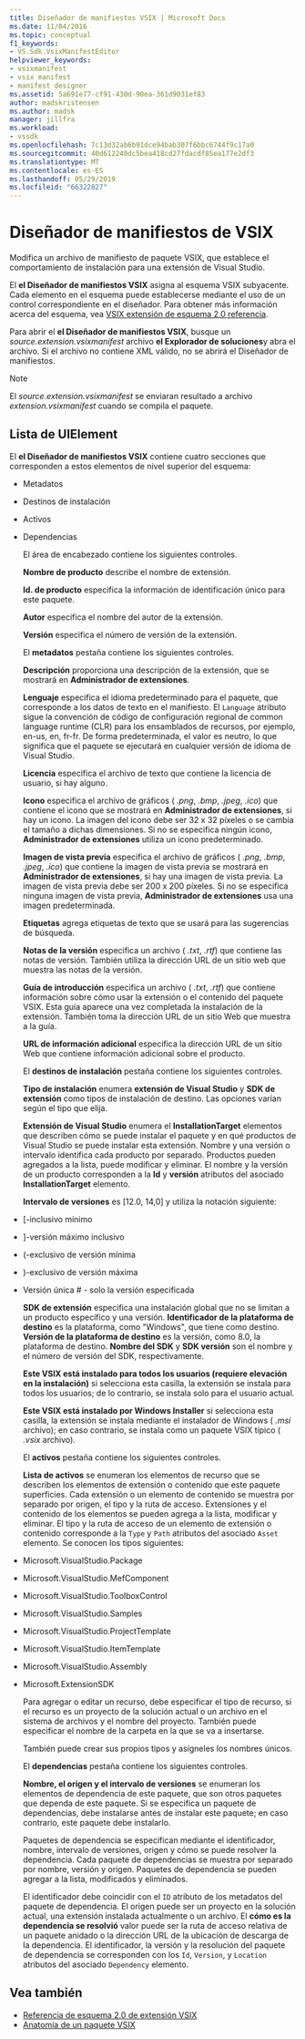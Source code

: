 ```yaml
---
title: Diseñador de manifiestos VSIX | Microsoft Docs
ms.date: 11/04/2016
ms.topic: conceptual
f1_keywords:
- VS.Sdk.VsixManifestEditor
helpviewer_keywords:
- vsixmanifest
- vsix manifest
- manifest designer
ms.assetid: 5a691e77-cf91-430d-90ea-361d9031ef83
author: madskristensen
ms.author: madsk
manager: jillfra
ms.workload:
- vssdk
ms.openlocfilehash: 7c13d32ab6b91dce94bab307f6bbc6744f9c17a0
ms.sourcegitcommit: 40d612240dc5bea418cd27fdacdf85ea177e2df3
ms.translationtype: MT
ms.contentlocale: es-ES
ms.lasthandoff: 05/29/2019
ms.locfileid: "66322827"
---
```

# <a name="vsix-manifest-designer"></a>Diseñador de manifiestos de VSIX
Modifica un archivo de manifiesto de paquete VSIX, que establece el comportamiento de instalación para una extensión de Visual Studio.

 El **el Diseñador de manifiestos VSIX** asigna al esquema VSIX subyacente. Cada elemento en el esquema puede establecerse mediante el uso de un control correspondiente en el diseñador. Para obtener más información acerca del esquema, vea [VSIX extensión de esquema 2.0 referencia](../extensibility/vsix-extension-schema-2-0-reference.md).

 Para abrir el **el Diseñador de manifiestos VSIX**, busque un *source.extension.vsixmanifest* archivo **el Explorador de soluciones**y abra el archivo. Si el archivo no contiene XML válido, no se abrirá el Diseñador de manifiestos.

> [!NOTE]
> El *source.extension.vsixmanifest* se enviaran resultado a archivo *extension.vsixmanifest* cuando se compila el paquete.

## <a name="uielement-list"></a>Lista de UIElement
 El **el Diseñador de manifiestos VSIX** contiene cuatro secciones que corresponden a estos elementos de nivel superior del esquema:

- Metadatos

- Destinos de instalación

- Activos

- Dependencias

  El área de encabezado contiene los siguientes controles.

  **Nombre de producto** describe el nombre de extensión.

  **Id. de producto** especifica la información de identificación único para este paquete.

  **Autor** especifica el nombre del autor de la extensión.

  **Versión** especifica el número de versión de la extensión.

  El **metadatos** pestaña contiene los siguientes controles.

  **Descripción** proporciona una descripción de la extensión, que se mostrará en **Administrador de extensiones**.

  **Lenguaje** especifica el idioma predeterminado para el paquete, que corresponde a los datos de texto en el manifiesto. El `Language` atributo sigue la convención de código de configuración regional de common language runtime (CLR) para los ensamblados de recursos, por ejemplo, en-us, en, fr-fr. De forma predeterminada, el valor es neutro, lo que significa que el paquete se ejecutará en cualquier versión de idioma de Visual Studio.

  **Licencia** especifica el archivo de texto que contiene la licencia de usuario, si hay alguno.

  **Icono** especifica el archivo de gráficos ( *.png*, *.bmp*, *.jpeg*, *.ico*) que contiene el icono que se mostrará en **Administrador de extensiones**, si hay un icono. La imagen del icono debe ser 32 x 32 píxeles o se cambia el tamaño a dichas dimensiones. Si no se especifica ningún icono, **Administrador de extensiones** utiliza un icono predeterminado.

  **Imagen de vista previa** especifica el archivo de gráficos ( *.png*, *.bmp*, *.jpeg*, *.ico*) que contiene la imagen de vista previa se mostrará en **Administrador de extensiones**, si hay una imagen de vista previa. La imagen de vista previa debe ser 200 x 200 píxeles. Si no se especifica ninguna imagen de vista previa, **Administrador de extensiones** usa una imagen predeterminada.

  **Etiquetas** agrega etiquetas de texto que se usará para las sugerencias de búsqueda.

  **Notas de la versión** especifica un archivo ( *.txt*, *.rtf*) que contiene las notas de versión. También utiliza la dirección URL de un sitio web que muestra las notas de la versión.

  **Guía de introducción** especifica un archivo ( *.txt*, *.rtf*) que contiene información sobre cómo usar la extensión o el contenido del paquete VSIX. Esta guía aparece una vez completada la instalación de la extensión. También toma la dirección URL de un sitio Web que muestra a la guía.

  **URL de información adicional** especifica la dirección URL de un sitio Web que contiene información adicional sobre el producto.

  El **destinos de instalación** pestaña contiene los siguientes controles.

  **Tipo de instalación** enumera **extensión de Visual Studio** y **SDK de extensión** como tipos de instalación de destino. Las opciones varían según el tipo que elija.

  **Extensión de Visual Studio** enumera el **InstallationTarget** elementos que describen cómo se puede instalar el paquete y en qué productos de Visual Studio se puede instalar esta extensión. Nombre y una versión o intervalo identifica cada producto por separado. Productos pueden agregados a la lista, puede modificar y eliminar. El nombre y la versión de un producto corresponden a la **Id** y **versión** atributos del asociado **InstallationTarget** elemento.

  **Intervalo de versiones** es [12.0, 14,0] y utiliza la notación siguiente:

- [-inclusivo mínimo

- ]-versión máximo inclusivo

- (-exclusivo de versión mínima

- )-exclusivo de versión máxima

- Versión única # - solo la versión especificada

  **SDK de extensión** especifica una instalación global que no se limitan a un producto específico y una versión. **Identificador de la plataforma de destino** es la plataforma, como "Windows", que tiene como destino. **Versión de la plataforma de destino** es la versión, como 8.0, la plataforma de destino. **Nombre del SDK** y **SDK versión** son el nombre y el número de versión del SDK, respectivamente.

  **Este VSIX está instalado para todos los usuarios (requiere elevación en la instalación)** si selecciona esta casilla, la extensión se instala para todos los usuarios; de lo contrario, se instala solo para el usuario actual.

  **Este VSIX está instalado por Windows Installer** si selecciona esta casilla, la extensión se instala mediante el instalador de Windows ( *.msi* archivo); en caso contrario, se instala como un paquete VSIX típico ( *.vsix*  archivo).

  El **activos** pestaña contiene los siguientes controles.

  **Lista de activos** se enumeran los elementos de recurso que se describen los elementos de extensión o contenido que este paquete superficies. Cada extensión o un elemento de contenido se muestra por separado por origen, el tipo y la ruta de acceso. Extensiones y el contenido de los elementos se pueden agrega a la lista, modificar y eliminar. El tipo y la ruta de acceso de un elemento de extensión o contenido corresponde a la `Type` y `Path` atributos del asociado `Asset` elemento. Se conocen los tipos siguientes:

- Microsoft.VisualStudio.Package

- Microsoft.VisualStudio.MefComponent

- Microsoft.VisualStudio.ToolboxControl

- Microsoft.VisualStudio.Samples

- Microsoft.VisualStudio.ProjectTemplate

- Microsoft.VisualStudio.ItemTemplate

- Microsoft.VisualStudio.Assembly

- Microsoft.ExtensionSDK

  Para agregar o editar un recurso, debe especificar el tipo de recurso, si el recurso es un proyecto de la solución actual o un archivo en el sistema de archivos y el nombre del proyecto. También puede especificar el nombre de la carpeta en la que se va a insertarse.

  También puede crear sus propios tipos y asígneles los nombres únicos.

  El **dependencias** pestaña contiene los siguientes controles.

  **Nombre, el origen y el intervalo de versiones** se enumeran los elementos de dependencia de este paquete, que son otros paquetes que dependa de este paquete. Si se especifica un paquete de dependencias, debe instalarse antes de instalar este paquete; en caso contrario, este paquete debe instalarlo.

  Paquetes de dependencia se especifican mediante el identificador, nombre, intervalo de versiones, origen y cómo se puede resolver la dependencia. Cada paquete de dependencias se muestra por separado por nombre, versión y origen. Paquetes de dependencia se pueden agregar a la lista, modificados y eliminados.

  El identificador debe coincidir con el `ID` atributo de los metadatos del paquete de dependencia. El origen puede ser un proyecto en la solución actual, una extensión instalada actualmente o un archivo. El **cómo es la dependencia se resolvió** valor puede ser la ruta de acceso relativa de un paquete anidado o la dirección URL de la ubicación de descarga de la dependencia. El identificador, la versión y la resolución del paquete de dependencia se corresponden con los `Id`, `Version`, y `Location` atributos del asociado `Dependency` elemento.

## <a name="see-also"></a>Vea también
- [Referencia de esquema 2.0 de extensión VSIX](../extensibility/vsix-extension-schema-2-0-reference.md)
- [Anatomía de un paquete VSIX](../extensibility/anatomy-of-a-vsix-package.md)